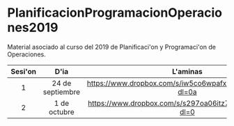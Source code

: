 # PlanificacionProgramacionOperaciones2019

Material asociado al curso del 2019 de Planificaci\'on y Programaci\'on de Operaciones.

| Sesi\'on | D\'ia | L\'aminas | Handout |
|:--------:|:-----:|:---------:|:-------:|
| 1        | 24 de septiembre | https://www.dropbox.com/s/iw5co6wpafx9khs/sesion1.pdf?dl=0a | https://www.dropbox.com/s/08yo6seonges3jd/sesion1.pdf?dl=0 |
| 2        | 1 de octubre     | https://www.dropbox.com/s/s297oa06itz71ac/sesion2.pdf?dl=0  | https://www.dropbox.com/s/qevuam71zpjhvmh/sesion2.pdf?dl=0 |

